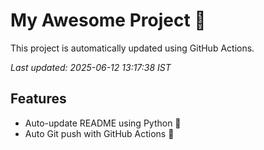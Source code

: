 # My Awesome Project 🚀

This project is automatically updated using GitHub Actions.

_Last updated: 2025-06-12 13:17:38 IST_

## Features
- Auto-update README using Python 🐍
- Auto Git push with GitHub Actions 🤖
